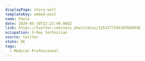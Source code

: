 ```yaml
---
displayPage: story-wall
templateKey: embed-post
name: Paula
date: 2020-05-18T22:23:40.868Z
link: https://twitter.com/seiu_uhw/status/1252277195197820930
occupation: X-Ray technician
source: twitter
state: DE
tags:
  - Medical Professional
---
```

